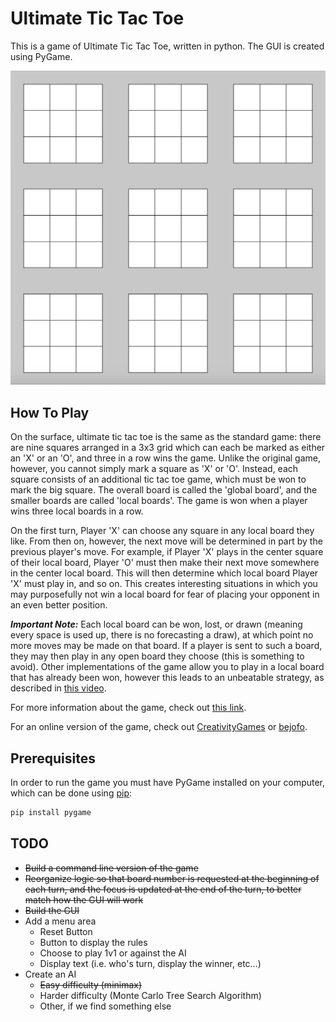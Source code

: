 # Ultimate Tic Tac Toe
This is a game of Ultimate Tic Tac Toe, written in python. The GUI is created using PyGame.

<p align="center" width="200">
	<img src="Images/Empty Board.png"></img>
</p>

## How To Play
On the surface, ultimate tic tac toe is the same as the standard game: there are nine squares arranged in a 3x3 grid
which can each be marked as either an 'X' or an 'O', and three in a row wins the game. Unlike the original game,
however, you cannot simply mark a square as 'X' or 'O'. Instead, each square consists of an additional tic tac toe game,
which must be won to mark the big square. The overall board is called the 'global board', and the smaller boards are
called 'local boards'. The game is won when a player wins three local boards in a row.

On the first turn, Player 'X' can choose any square in any local board they like. From then on, however, the next move
will be determined in part by the previous player's move. For example, if Player 'X' plays in the center square of their
local board, Player 'O' must then make their next move somewhere in the center local board. This will then determine
which local board Player 'X' must play in, and so on. This creates interesting situations in which you may purposefully
not win a local board for fear of placing your opponent in an even better position.

**_Important Note:_** Each local board can be won, lost, or drawn (meaning every space is used up, there is no
forecasting a draw), at which point no more moves may be made on that board. If a player is sent to such a board, they
may then play in any open board they choose (this is something to avoid). Other implementations of the game allow you to
play in a local board that has already been won, however this leads to an unbeatable strategy, as described in
[this video](https://www.youtube.com/watch?v=weC1pAeh2Do).

For more information about the game, check out
[this link](https://mathwithbaddrawings.com/2013/06/16/ultimate-tic-tac-toe/).

For an online version of the game, check out [CreativityGames](http://ultimatetictactoe.creativitygames.net/) or
[bejofo](http://bejofo.net/ttt).

## Prerequisites
In order to run the game you must have PyGame installed on your computer, which can be done using
[pip](https://pip.pypa.io/en/stable/):

```bash
pip install pygame
```

## TODO
* ~~Build a command line version of the game~~
* ~~Reorganize logic so that board number is requested at the beginning of each turn, and the focus is updated at the
end of the turn, to better match how the GUI will work~~
* ~~Build the GUI~~
* Add a menu area
  * Reset Button
  * Button to display the rules
  * Choose to play 1v1 or against the AI
  * Display text (i.e. who's turn, display the winner, etc...)
* Create an AI
  * ~~Easy difficulty (minimax)~~
  * Harder difficulty (Monte Carlo Tree Search Algorithm)
  * Other, if we find something else
